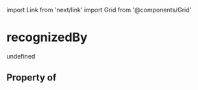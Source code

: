 import Link from 'next/link'
import Grid from '@components/Grid'

# recognizedBy

undefined

## Property of



